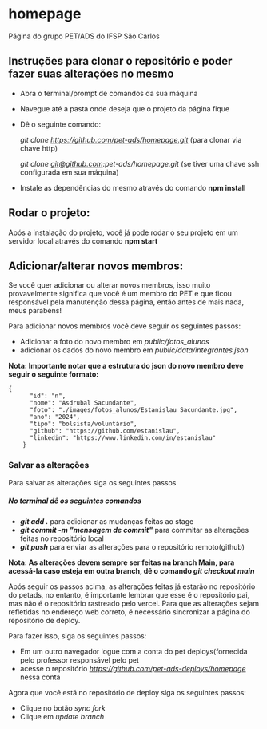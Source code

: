 # homepage
Página do grupo PET/ADS do IFSP São Carlos

## Instruções para clonar o repositório e poder fazer suas alterações no mesmo
+ Abra o terminal/prompt de comandos da sua máquina
+ Navegue até a pasta onde deseja que o projeto da página fique
+ Dê o seguinte comando:

  *git clone https://github.com/pet-ads/homepage.git* (para clonar via chave http)

  *git clone git@github.com:pet-ads/homepage.git* (se tiver uma chave ssh configurada em sua máquina)

+ Instale as dependências do mesmo através do comando **npm install**

## Rodar o projeto:

Após a instalação do projeto, você já pode rodar o seu projeto em um servidor local através do comando **npm start**

## Adicionar/alterar novos membros:

Se você quer adicionar ou alterar novos membros, isso muito provavelmente significa que você é um membro do PET e que ficou responsável pela manutenção dessa página, então antes de mais nada, meus parabéns!

Para adicionar novos membros você deve seguir os seguintes passos:

+ Adicionar a foto do novo membro em *public/fotos_alunos*
+ adicionar os dados do novo membro em *public/data/integrantes.json*

**Nota: Importante notar que a estrutura do json do novo membro deve seguir o seguinte formato:**

```
{
      "id": "n",
      "nome": "Asdrubal Sacundante",
      "foto": "./images/fotos_alunos/Estanislau Sacundante.jpg",
      "ano": "2024",
      "tipo": "bolsista/voluntário",
      "github": "https://github.com/estanislau",
      "linkedin": "https://www.linkedin.com/in/estanislau"
    }
```

### Salvar as alterações

Para salvar as alterações siga os seguintes passos

##### No terminal dê os seguintes comandos

+ ***git add .*** para adicionar as mudanças feitas ao stage
+ ***git commit -m "mensagem de commit"*** para commitar as alterações feitas no repositório local
+ ***git push*** para enviar as alterações para o repositório remoto(github)

**Nota: As alterações devem sempre ser feitas na branch Main, para acessá-la caso esteja em outra branch, dê o comando *git checkout main***

Após seguir os passos acima, as alterações feitas já estarão no repositório do petads, no entanto, é importante lembrar que esse é o repositório pai, mas não é o repositório rastreado pelo vercel. Para que as alterações sejam refletidas no endereço web correto, é necessário sincronizar a página do repositório de deploy. 

Para fazer isso, siga os seguintes passos:

+ Em um outro navegador logue com a conta do pet deploys(fornecida pelo professor responsável pelo pet
+ acesse o repositório *https://github.com/pet-ads-deploys/homepage* nessa conta

Agora que você está no repositório de deploy siga os seguintes passos:

+ Clique no botão *sync fork*
+ Clique em *update branch*
